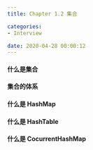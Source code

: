 ```yaml
---
title: Chapter 1.2 集合

categories:
- Interview

date: 2020-04-28 00:00:12
---
```


#### 什么是集合

#### 集合的体系

#### 什么是 HashMap

#### 什么是 HashTable

#### 什么是 CocurrentHashMap